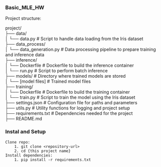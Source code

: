 ### Basic_MLE_HW

Project structure:

project/  
├── data/  
│   └── data.py                # Script to handle data loading from the Iris dataset  
├── data_process/  
│   └── data_generation.py     # Data processing pipeline to prepare training and inference data  
├── inference/  
│   └── Dockerfile             # Dockerfile to build the inference container  
│   └── run.py                 # Script to perform batch inference  
├── models/                    # Directory where trained models are stored  
│   └── [model files]          # Trained model files  
├── training/  
│   └── Dockerfile             # Dockerfile to build the training container  
│   └── train.py               # Script to train the model using the Iris dataset  
├── settings.json              # Configuration file for paths and parameters  
├── utils.py                   # Utility functions for logging and project setup  
├── requirements.txt           # Dependencies needed for the project  
├── README.md                

### Instal and Setup
    Clone repo:
        1. git clone <repository-url>  
        2. cd {this project name}
    Install dependencies:
        1. pip install -r requirements.txt 
